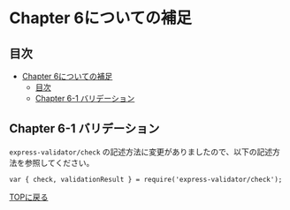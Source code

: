 # Chapter 6についての補足

## 目次
- [Chapter 6についての補足](#chapter-6についての補足)
	- [目次](#目次)
	- [Chapter 6-1 バリデーション](#chapter-6-1-バリデーション)

## Chapter 6-1 バリデーション

`express-validator/check` の記述方法に変更がありましたので、以下の記述方法を参照してください。

```
var { check, validationResult } = require('express-validator/check');
```




[TOPに戻る](https://ta-private.github.io/nodejs2-docs/)



